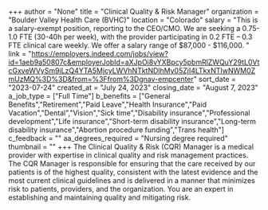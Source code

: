 +++
author = "None"
title = "Clinical Quality & Risk Manager"
organization = "Boulder Valley Health Care (BVHC)"
location = "Colorado"
salary = "This is a salary-exempt position, reporting to the CEO/CMO. We are seeking a 0.75-1.0 FTE (30-40h per week), with the provider participating in 0.2 FTE – 0.3 FTE clinical care weekly.  We offer a salary range of $87,000 - $116,000.  "
link = "https://employers.indeed.com/jobs/view?id=1aeb9a50807c&employerJobId=aXJpOi8vYXBpcy5pbmRlZWQuY29tL0VtcGxveWVySm9iLzQ4YTA5MjcyLWVhNTktNDlhMy05ZjI4LTkxNTIwNWM0ZmUzMQ%3D%3D&from=%3Ffrom%3Dgnav-empcenter"
sort_date = "2023-07-24"
created_at = "July 24, 2023"
closing_date = "August 7, 2023"
a_job_type = ["Full Time"]
b_benefits = ["General Benefits","Retirement","Paid Leave","Health Insurance","Paid Vacation","Dental","Vision","Sick time","Disability insurance","Professional development","Life insurance","Short-term disability insurance","Long-term disability insurance","Abortion procedure funding","Trans health"]
c_feedback = ""
aa_degrees_required = "Nursing degree required"
thumbnail = ""
+++
The Clinical Quality & Risk (CQR) Manager is a medical provider with expertise in clinical quality and risk management practices. The CQR Manager is responsible for ensuring that the care received by our patients is of the highest quality, consistent with the latest evidence and the most current clinical guidelines and is delivered in a manner that minimizes risk to patients, providers, and the organization. You are an expert in establishing and maintaining quality and mitigating risk.

